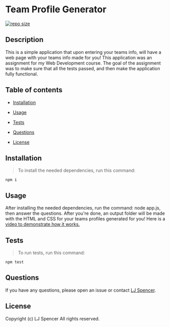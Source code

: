 # Team Profile Generator

[![repo size](https://img.shields.io/github/repo-size/hockeyduck3/Team-Profile-Generator)](https://github.com/hockeyduck3/Team-Profile-Generator)

## Description

This is a simple application that upon entering your teams info, will have a web page with your teams info made for you! This application was an assignment for my Web Development course. The goal of the assignment was to make sure that all the tests passed, and then make the application fully functional. 

## Table of contents

* [Installation](#installation)

* [Usage](#usage)

* [Tests](#tests)

* [Questions](#questions)

* [License](#license)

## Installation

>To install the needed dependencies, run this command:

```
npm i
```

## Usage

After installing the needed dependencies, run the command: node app.js, then answer the questions. After you're done, an output folder will be made with the HTML and CSS for your teams profiles generated for you! Here is a [video to demonstrate how it works.](https://youtu.be/f2wOC2S2Brc)

## Tests

>To run tests, run this command:

```
npm test
```

## Questions

If you have any questions, please open an issue or contact [LJ Spencer](https://github.com/hockeyduck3).

## License
Copyright (c) LJ Spencer All rights reserved.

